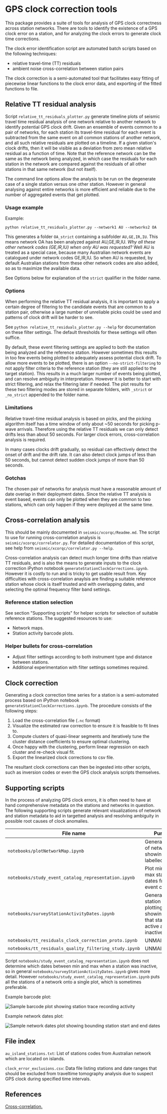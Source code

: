 # GPS clock correction tools

This package provides a suite of tools for analysis of GPS clock correctness across station networks.
There are tools to identify the existence of a GPS clock error on a station, and for analyzing the
clock errors to generate clock time corrections.

The clock error identification script are automated batch scripts based on the following techniques:
* relative travel-time (TT) residuals
* ambient noise cross-correlation between station pairs

The clock correction is a semi-automated tool that facilitates easy fitting of piecewise linear
functions to the clock error data, and exporting of the fitted functions to file.

## Relative TT residual analysis

Script `relative_tt_residuals_plotter.py` generate timeline plots of seismic travel time residual
analysis of one network relative to another network to identify potential GPS clock drift. Given an
ensemble of events common to a pair of networks, for each station its travel-time residual for each
event is subtracted from the same event on all common stations of another network, and all such
relative residuals are plotted on a timeline. If a given station's clock drifts, then it will be
visible as a deviation from zero mean relative residual as a function of time. Note that the reference
network can be the same as the network being analyzed, in which case the residuals for each station in
the network are compared against the residuals of all other stations in that same network (but not itself).

The command line options allow the analysis to be run on the degenerate case of a single station
versus one other station. However in general analysing against entire networks is more efficient
and reliable due to the number of aggregated events that get plotted.

### Usage example

Example:

`python relative_tt_residuals_plotter.py --network1 AU --networks2 OA`

This generates a folder `OA_strict` containing a subfolder `AU,GE,IR,IU`. This means network OA has been
analyzed against AU,GE,IR,IU. *Why all these other network codes (GE,IR,IU) when only AU was requested?*
Well AU is treated as a special case, because many Australian network events are catalogued under network
codes GE,IR,IU. So when AU is requested, by default Australian stations from these other network codes
are also added, so as to maximize the available data.

See Options below for explanation of the `strict` qualifier in the folder name.

### Options

When performing the relative TT residual analysis, it is important to apply a certain degree of filtering
to the candidate events that are common to a station pair, otherwise a large number of unreliable picks could
be used and patterns of clock drift will be harder to see.

See `python relative_tt_residuals_plotter.py --help` for documentation on these filter settings. The
default thresholds for these settings will often suffice.

By default, these event filtering settings are applied to both the station being analyzed and the
reference station. However sometimes this results in too few events being plotted to adequately assess
potential clock drift. To allow more events to be plotted, there is an option `--no-strict-filtering` to
not apply filter criteria to the reference station (they are still applied to the target station). This
results in a much larger number of events being plotted, and can resolve ambiguity in interpretation.
However it is better to start with strict filtering, and relax the filtering later if needed. The plot
results for these two filtering modes are stored in separate folders, with `_strict` or `_no_strict`
appended to the folder name.

### Limitations

Relative travel-time residual analysis is based on picks, and the picking algorithm itself has a
time window of only about ~50 seconds for picking p-wave arrivals. Therefore using the relative
TT residuals we can only detect drifts less than about 50 seconds. For larger clock errors,
cross-correlation analysis is required.

In many cases clocks drift gradually, so residual can effectively detect the onset of drift and the
drift rate. It can also detect clock jumps of less than 50 seconds, but cannot detect sudden clock
jumps of more than 50 seconds.

### Gotchas

The chosen pair of networks for analysis must have a reasonable amount of date overlap in their
deployment dates. Since the relative TT analysis is event based, events can only be plotted when
they are common to two stations, which can only happen if they were deployed at the same time.


## Cross-correlation analysis

This should be mainly documented in `seismic/xcorqc/Readme.md`. The script to use for running
cross-correlation analysis is `seismic/xcorqc/correlator.py`. For detailed documentation of
this script, see help from `seismic/xcorqc/correlator.py --help`.

Cross-correlation analysis can detect much longer time drifts than relative TT residuals,
and is also the means to generate inputs to the clock correction iPython notebook
`generateStationClockCorrections.ipynb`. However it is costly to run and is tricky to get
usable result from. Key difficulties with cross-correlation anaylsis are finding a suitable
reference station whose clock is itself trusted and with overlapping dates, and selecting
the optimal frequency filter band settings.

### Reference station selection

See section "Supporting scripts" for helper scripts for selection of suitable reference
stations. The suggested resources to use:

* Network maps.
* Station activity barcode plots.

### Helper bullets for cross-correlation

* Adjust filter settings according to both instrument type and distance between stations.
* Additional experimentation with filter settings sometimes required.


## Clock correction

Generating a clock correction time series for a station is a semi-automated process based on
iPython notebook `generateStationClockCorrections.ipynb`. The procedure consists of the following
steps:
1. Load the cross-correlation file (`.nc` format)
1. Visualize the estimated raw correction to ensure it is feasible to fit lines to.
1. Compute clusters of quasi-linear segments and iteratively tune the cluster distance coefficients
   to ensure optimal clustering.
1. Once happy with the clustering, perform linear regression on each cluster and re-check visual fit.
1. Export the linearized clock corrections to csv file.

The resultant clock corrections can then be ingested into other scripts, such as inversion codes or
even the GPS clock analysis scripts themselves.


## Supporting scripts

In the process of analyzing GPS clock errors, it is often need to have at hand comprehensive metadata
on the stations and networks in question. The following supporting scripts generate relevant visualizations
of network and station metadata to aid in targetted analysis and resolving ambiguity in possible root
causes of clock anomalies.

| File name | Purpose | Notes                     |
|-----------|---------|---------------------------|
| `notebooks/plotNetworkMap.ipynb` | Generate maps of networks showing labelled stations |  |
| `notebooks/study_event_catalog_representation.ipynb` | Plot min and max station dates from an event catalog. |  |
| `notebooks/surveyStationActivityDates.ipynb` | Generate a per-station barcode plotting showing dates that station was active and inactive |  |
| `notebooks/tt_residuals_clock_correction_proto.ipynb` | UNMAINTAINED  | N/A |
| `notebooks/tt_residuals_quality_filtering_study.ipynb` | UNMAINTAINED  | N/A |

Script `notebooks/study_event_catalog_representation.ipynb` does not determine which dates between min and
max when a station was inactive, so in general `notebooks/surveyStationActivityDates.ipynb` gives more detail.
However `notebooks/study_event_catalog_representation.ipynb` puts all the stations of a network onto a
single plot, which is sometimes preferable.

Example barcode plot:

![Sample barcode plot showing station trace recording activity](docs/example_barcode.png)

Example network dates plot:

![Sample network dates plot showing bounding station start and end dates](docs/example_network_range.png)


## File index

`au_island_stations.txt`: List of stations codes from Australian network which are located on islands.

`clock_error_exclusions.csv`: Data file listing stations and date ranges that should be excluded from traveltime tomography analysis due to suspect GPS clock during specified time intervals.


## References

[Cross-correlation.](https://academic.oup.com/gji/article/214/3/2014/5038378)

